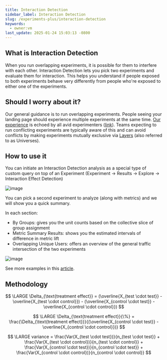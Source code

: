 ```yaml
---
title: Interaction Detection
sidebar_label: Interaction Detection
slug: /experiments-plus/interaction-detection
keywords:
  - owner:vm
last_update: 2025-01-24 15:03:13 -0800
---
```



## What is Interaction Detection

When you run overlapping experiments, it is possible for them to interfere with each other. Interaction Detection lets you pick two experiments and evaluate them for interaction. This helps you understand if people exposed to both experiments behave very differently from people who're exposed to either one of the experiments.

## Should I worry about it?

Our general guidance is to run overlapping experiments. People seeing your landing page should experience multiple experiments at the same time. [Our experience](https://www.statsig.com/blog/embracing-overlapping-a-b-tests-and-the-danger-of-isolating-experiments) is echoed by all avid experimenters ([link](https://www.microsoft.com/en-us/research/articles/a-b-interactions-a-call-to-relax/)). Teams expecting to run conflicting experiments are typically aware of this and can avoid conflicts by making experiments mutually exclusive via [Layers](/layers) (also referred to as Universes).

## How to use it

You can initiate an Interaction Detection analysis as a special type of custom query on top of an Experiment (Experiment ->  Results -> Explore -> Interaction Effect Detection)

![image](https://graphite-user-uploaded-assets-prod.s3.amazonaws.com/jZMgd0DwQQ1ecgiZmsNS/b49e62b2-ba95-4db3-8d5a-3ce3f08b620d.png)

 You can pick a second experiment to analyze (along with metrics) and we will show you a quick summary.

In each section:

- By Groups: gives you the unit counts based on the collective slice of group assignment
- Metric Summary Results: shows you the estimated intervals of difference in metric lift
- Overlapping Unique Users: offers an overview of the general traffic intersection of the two experiments

![image](https://github.com/user-attachments/assets/ebbb4383-8abe-4b9b-9132-fb543e6b33ac)

See more examples in this [article](https://www.statsig.com/blog/interaction-effect-detection).

## Methodology

$$
\LARGE
\Delta_{\text{treatment effect}} = (\overline{X_{test \cdot test}} - \overline{X_{test \cdot control}}) - (\overline{X_{control \cdot test}} - \overline{X_{control \cdot control}})
$$

$$
\LARGE
\Delta_{\text{treatment effect}}{\%} = \frac{\Delta_{\text{treatment effect}}}{(\overline{X_{control \cdot test}} - \overline{X_{control \cdot control}})}
$$

$$
\LARGE
variance = \frac{Var(X_{test \cdot test})}{n_{test \cdot test}} + \frac{Var(X_{test \cdot control})}{n_{test \cdot control}} + \frac{Var(X_{control \cdot test})}{n_{control \cdot test}} + \frac{Var(X_{control \cdot control})}{n_{control \cdot control}}
$$
